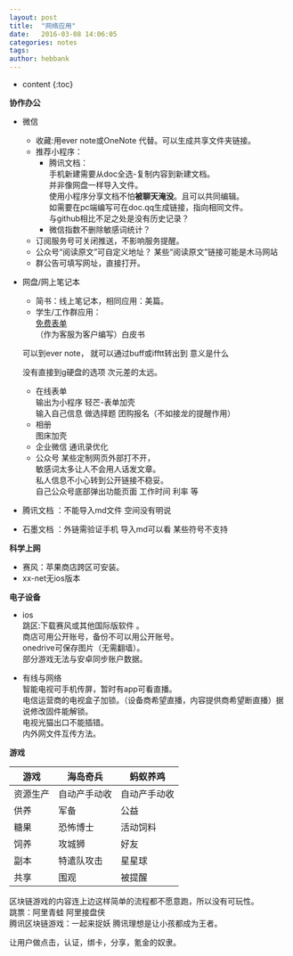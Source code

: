 ```yaml
---
layout: post
title:  "网络应用"
date:   2016-03-08 14:06:05
categories: notes
tags:
author: hebbank
---
```


* content
{:toc}

**协作办公**   

- 微信  
  - 收藏:用ever note或OneNote 代替。可以生成共享文件夹链接。   
  - 推荐小程序：
    - 腾讯文档：  
  手机新建需要从doc全选-复制内容到新建文档。  
  并非像网盘一样导入文件。     
    使用小程序分享文档不怕**被聊天淹没**。且可以共同编辑。  
    如需要在pc端编写可在doc.qq生成链接，指向相同文件。  
    与github相比不足之处是没有历史记录？  
    - 微信指数不删除敏感词统计？
  - 订阅服务号可关闭推送，不影响服务提醒。  
  - 公众号“阅读原文”可自定义地址？ 某些“阅读原文”链接可能是木马网站   
  -  群公告可填写网址，直接打开。    





- 网盘/网上笔记本   
  - 简书：线上笔记本，相同应用：美篇。    
  - 学生/工作群应用：  
  [免费表单](https://jinshuju.net/?utm_source=pub_footer)   
  （作为客服为客户编写）白皮书    

  可以到ever note， 就可以通过buff或ifftt转出到 意义是什么  

  没有直接到g硬盘的选项  次元差的太远。    

  - 在线表单  
  输出为小程序  轻芒-表单加壳    
输入自己信息 做选择题 团购报名（不如接龙的提醒作用）
   - 相册  
  图床加壳
   - 企业微信
通讯录优化  
   - 公众号
 某些定制网页外部打不开，  
 敏感词太多让人不会用人话发文章。  
 私人信息不小心转到公开链接不稳妥。   
 自己公众号底部弹出功能页面 工作时间 利率 等

 - 腾讯文档 ：不能导入md文件 空间没有明说
 - 石墨文档 ：外链需验证手机 导入md可以看 某些符号不支持  


**科学上网**   
- 赛风：苹果商店跨区可安装。  
- xx-net无ios版本    

**电子设备**

-  ios  
跳区:下载赛风或其他国际版软件 。  
 商店可用公开账号，备份不可以用公开账号。  
 onedrive可保存图片（无需翻墙）。  
 部分游戏无法与安卓同步账户数据。   

- 有线与网络  
智能电视可手机传屏，暂时有app可看直播。  
电信运营商的电视盒子加锁。（设备商希望直播，内容提供商希望断直播）据说修改固件能解锁。   
电视光猫出口不能插错。  
内外网文件互传方法。  

**游戏**   

游戏|海岛奇兵|蚂蚁养鸡  
---|---|---  
资源生产|自动产手动收|自动产手动收   
供养|军备|公益   
糖果|恐怖博士|活动饲料  
饲养|攻城狮|好友   
副本|特遣队攻击|星星球  
共享|围观|被提醒  


区块链游戏的内容连上边这样简单的流程都不愿意跑，所以没有可玩性。   
跳票：阿里青蛙  阿里接盘侠   
腾讯区块链游戏：一起来捉妖   腾讯理想是让小孩都成为王者。  

让用户做点击，认证，绑卡，分享，氪金的奴隶。  
